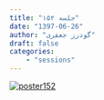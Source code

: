 ```yaml
---
title: "جلسه ۱۵۲"
date: "1397-06-26"
author: "گودرز جعفری"
draft: false
categories:
    - "sessions"
---
```

[![poster152](../../img/posters/poster152.png)](../../img/poster152.png)
